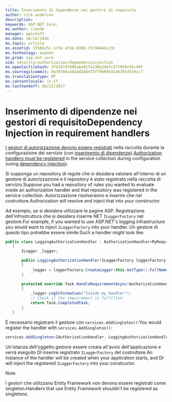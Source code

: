 ```yaml
---
title: Inserimento di dipendenze nei gestori di requisito
author: rick-anderson
description: 
keywords: ASP.NET Core,
ms.author: riande
manager: wpickett
ms.date: 10/14/2016
ms.topic: article
ms.assetid: 5fb6625c-173a-4feb-8380-73c9844dc23c
ms.technology: aspnet
ms.prod: asp.net-core
uid: security/authorization/dependencyinjection
ms.openlocfilehash: 37d197d7696a6e91fa236b2defc577959c95c49f
ms.sourcegitcommit: 0a70706a3814d2684f3ff96095d1e8291d559cc7
ms.translationtype: MT
ms.contentlocale: it-IT
ms.lasthandoff: 08/22/2017
---
```

# <a name="dependency-injection-in-requirement-handlers"></a><span data-ttu-id="31914-103">Inserimento di dipendenze nei gestori di requisito</span><span class="sxs-lookup"><span data-stu-id="31914-103">Dependency Injection in requirement handlers</span></span>

<a name=security-authorization-di></a>

<span data-ttu-id="31914-104">[I gestori di autorizzazione devono essere registrati](policies.md#security-authorization-policies-based-handler-registration) nella raccolta durante la configurazione del servizio (con [inserimento di dipendenze](../../fundamentals/dependency-injection.md#fundamentals-dependency-injection)).</span><span class="sxs-lookup"><span data-stu-id="31914-104">[Authorization handlers must be registered](policies.md#security-authorization-policies-based-handler-registration) in the service collection during configuration (using [dependency injection](../../fundamentals/dependency-injection.md#fundamentals-dependency-injection)).</span></span>

<span data-ttu-id="31914-105">Si supponga un repository di regole che si desidera valutare all'interno di un gestore di autorizzazione e il repository è stato registrato nella raccolta di servizio.</span><span class="sxs-lookup"><span data-stu-id="31914-105">Suppose you had a repository of rules you wanted to evaluate inside an authorization handler and that repository was registered in the service collection.</span></span>  <span data-ttu-id="31914-106">Autorizzazione risolveranno e inserire che nel costruttore.</span><span class="sxs-lookup"><span data-stu-id="31914-106">Authorization will resolve and inject that into your constructor.</span></span>

<span data-ttu-id="31914-107">Ad esempio, se si desidera utilizzare le pagine ASP. Registrazione dell'infrastruttura che si desidera inserire NET `ILoggerFactory` nel gestore.</span><span class="sxs-lookup"><span data-stu-id="31914-107">For example, if you wanted to use ASP.NET's logging infrastructure you would want to inject `ILoggerFactory` into your handler.</span></span> <span data-ttu-id="31914-108">Un gestore di questo tipo potrebbe essere simile:</span><span class="sxs-lookup"><span data-stu-id="31914-108">Such a handler might look like:</span></span>

```csharp
public class LoggingAuthorizationHandler : AuthorizationHandler<MyRequirement>
   {
       ILogger _logger;

       public LoggingAuthorizationHandler(ILoggerFactory loggerFactory)
       {
           _logger = loggerFactory.CreateLogger(this.GetType().FullName);
       }

       protected override Task HandleRequirementAsync(AuthorizationHandlerContext context, MyRequirement requirement)
       {
           _logger.LogInformation("Inside my handler");
           // Check if the requirement is fulfilled.
           return Task.CompletedTask;
       }
   }
   ```

<span data-ttu-id="31914-109">È necessario registrare il gestore con `services.AddSingleton()`:</span><span class="sxs-lookup"><span data-stu-id="31914-109">You would register the handler with `services.AddSingleton()`:</span></span>

```csharp
services.AddSingleton<IAuthorizationHandler, LoggingAuthorizationHandler>();
   ```

<span data-ttu-id="31914-110">Un'istanza dell'oggetto gestore essere creata all'avvio dell'applicazione e verrà eseguito DI inserire registrato `ILoggerFactory` del costruttore.</span><span class="sxs-lookup"><span data-stu-id="31914-110">An instance of the handler will be created when your application starts, and DI will inject the registered `ILoggerFactory` into your constructor.</span></span>

> [!NOTE]
> <span data-ttu-id="31914-111">I gestori che utilizzano Entity Framework non devono essere registrati come singleton.</span><span class="sxs-lookup"><span data-stu-id="31914-111">Handlers that use Entity Framework shouldn't be registered as singletons.</span></span>
